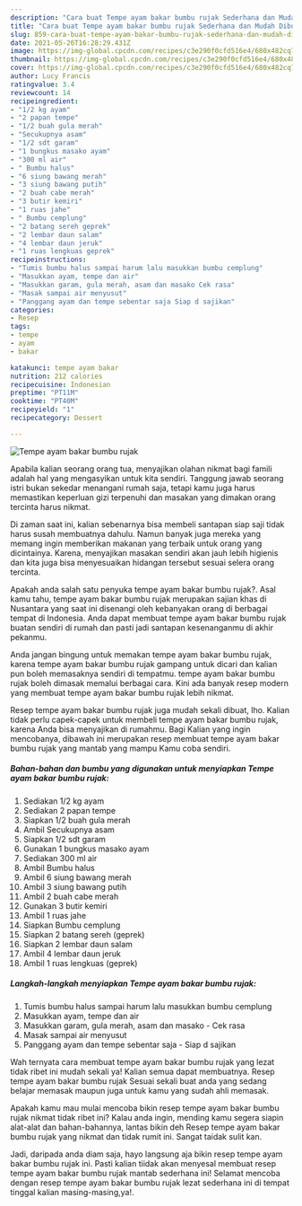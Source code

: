 ```yaml
---
description: "Cara buat Tempe ayam bakar bumbu rujak Sederhana dan Mudah Dibuat"
title: "Cara buat Tempe ayam bakar bumbu rujak Sederhana dan Mudah Dibuat"
slug: 859-cara-buat-tempe-ayam-bakar-bumbu-rujak-sederhana-dan-mudah-dibuat
date: 2021-05-26T16:28:29.431Z
image: https://img-global.cpcdn.com/recipes/c3e290f0cfd516e4/680x482cq70/tempe-ayam-bakar-bumbu-rujak-foto-resep-utama.jpg
thumbnail: https://img-global.cpcdn.com/recipes/c3e290f0cfd516e4/680x482cq70/tempe-ayam-bakar-bumbu-rujak-foto-resep-utama.jpg
cover: https://img-global.cpcdn.com/recipes/c3e290f0cfd516e4/680x482cq70/tempe-ayam-bakar-bumbu-rujak-foto-resep-utama.jpg
author: Lucy Francis
ratingvalue: 3.4
reviewcount: 14
recipeingredient:
- "1/2 kg ayam"
- "2 papan tempe"
- "1/2 buah gula merah"
- "Secukupnya asam"
- "1/2 sdt garam"
- "1 bungkus masako ayam"
- "300 ml air"
- " Bumbu halus"
- "6 siung bawang merah"
- "3 siung bawang putih"
- "2 buah cabe merah"
- "3 butir kemiri"
- "1 ruas jahe"
- " Bumbu cemplung"
- "2 batang sereh geprek"
- "2 lembar daun salam"
- "4 lembar daun jeruk"
- "1 ruas lengkuas geprek"
recipeinstructions:
- "Tumis bumbu halus sampai harum lalu masukkan bumbu cemplung"
- "Masukkan ayam, tempe dan air"
- "Masukkan garam, gula merah, asam dan masako Cek rasa"
- "Masak sampai air menyusut"
- "Panggang ayam dan tempe sebentar saja Siap d sajikan"
categories:
- Resep
tags:
- tempe
- ayam
- bakar

katakunci: tempe ayam bakar 
nutrition: 212 calories
recipecuisine: Indonesian
preptime: "PT11M"
cooktime: "PT40M"
recipeyield: "1"
recipecategory: Dessert

---
```



![Tempe ayam bakar bumbu rujak](https://img-global.cpcdn.com/recipes/c3e290f0cfd516e4/680x482cq70/tempe-ayam-bakar-bumbu-rujak-foto-resep-utama.jpg)

Apabila kalian seorang orang tua, menyajikan olahan nikmat bagi famili adalah hal yang mengasyikan untuk kita sendiri. Tanggung jawab seorang istri bukan sekedar menangani rumah saja, tetapi kamu juga harus memastikan keperluan gizi terpenuhi dan masakan yang dimakan orang tercinta harus nikmat.

Di zaman  saat ini, kalian sebenarnya bisa membeli santapan siap saji tidak harus susah membuatnya dahulu. Namun banyak juga mereka yang memang ingin memberikan makanan yang terbaik untuk orang yang dicintainya. Karena, menyajikan masakan sendiri akan jauh lebih higienis dan kita juga bisa menyesuaikan hidangan tersebut sesuai selera orang tercinta. 



Apakah anda salah satu penyuka tempe ayam bakar bumbu rujak?. Asal kamu tahu, tempe ayam bakar bumbu rujak merupakan sajian khas di Nusantara yang saat ini disenangi oleh kebanyakan orang di berbagai tempat di Indonesia. Anda dapat membuat tempe ayam bakar bumbu rujak buatan sendiri di rumah dan pasti jadi santapan kesenanganmu di akhir pekanmu.

Anda jangan bingung untuk memakan tempe ayam bakar bumbu rujak, karena tempe ayam bakar bumbu rujak gampang untuk dicari dan kalian pun boleh memasaknya sendiri di tempatmu. tempe ayam bakar bumbu rujak boleh dimasak memalui berbagai cara. Kini ada banyak resep modern yang membuat tempe ayam bakar bumbu rujak lebih nikmat.

Resep tempe ayam bakar bumbu rujak juga mudah sekali dibuat, lho. Kalian tidak perlu capek-capek untuk membeli tempe ayam bakar bumbu rujak, karena Anda bisa menyajikan di rumahmu. Bagi Kalian yang ingin mencobanya, dibawah ini merupakan resep membuat tempe ayam bakar bumbu rujak yang mantab yang mampu Kamu coba sendiri.

<!--inarticleads1-->

##### Bahan-bahan dan bumbu yang digunakan untuk menyiapkan Tempe ayam bakar bumbu rujak:

1. Sediakan 1/2 kg ayam
1. Sediakan 2 papan tempe
1. Siapkan 1/2 buah gula merah
1. Ambil Secukupnya asam
1. Siapkan 1/2 sdt garam
1. Gunakan 1 bungkus masako ayam
1. Sediakan 300 ml air
1. Ambil  Bumbu halus
1. Ambil 6 siung bawang merah
1. Ambil 3 siung bawang putih
1. Ambil 2 buah cabe merah
1. Gunakan 3 butir kemiri
1. Ambil 1 ruas jahe
1. Siapkan  Bumbu cemplung
1. Siapkan 2 batang sereh (geprek)
1. Siapkan 2 lembar daun salam
1. Ambil 4 lembar daun jeruk
1. Ambil 1 ruas lengkuas (geprek)




<!--inarticleads2-->

##### Langkah-langkah menyiapkan Tempe ayam bakar bumbu rujak:

1. Tumis bumbu halus sampai harum lalu masukkan bumbu cemplung
1. Masukkan ayam, tempe dan air
1. Masukkan garam, gula merah, asam dan masako - Cek rasa
1. Masak sampai air menyusut
1. Panggang ayam dan tempe sebentar saja - Siap d sajikan




Wah ternyata cara membuat tempe ayam bakar bumbu rujak yang lezat tidak ribet ini mudah sekali ya! Kalian semua dapat membuatnya. Resep tempe ayam bakar bumbu rujak Sesuai sekali buat anda yang sedang belajar memasak maupun juga untuk kamu yang sudah ahli memasak.

Apakah kamu mau mulai mencoba bikin resep tempe ayam bakar bumbu rujak nikmat tidak ribet ini? Kalau anda ingin, mending kamu segera siapin alat-alat dan bahan-bahannya, lantas bikin deh Resep tempe ayam bakar bumbu rujak yang nikmat dan tidak rumit ini. Sangat taidak sulit kan. 

Jadi, daripada anda diam saja, hayo langsung aja bikin resep tempe ayam bakar bumbu rujak ini. Pasti kalian tiidak akan menyesal membuat resep tempe ayam bakar bumbu rujak mantab sederhana ini! Selamat mencoba dengan resep tempe ayam bakar bumbu rujak lezat sederhana ini di tempat tinggal kalian masing-masing,ya!.

